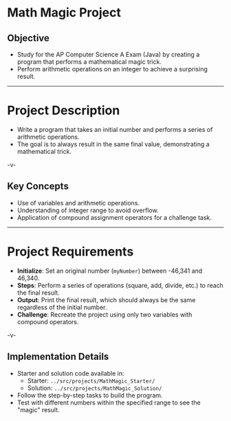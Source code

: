 # Math Magic Project

## Objective

-   Study for the AP Computer Science A Exam (Java) by creating a program that performs a mathematical magic trick.
-   Perform arithmetic operations on an integer to achieve a surprising result.

---

# Project Description

-   Write a program that takes an initial number and performs a series of arithmetic operations.
-   The goal is to always result in the same final value, demonstrating a mathematical trick.

-v-

## Key Concepts

-   Use of variables and arithmetic operations.
-   Understanding of integer range to avoid overflow.
-   Application of compound assignment operators for a challenge task.

---

# Project Requirements

-   **Initialize**: Set an original number (`myNumber`) between -46,341 and 46,340.
-   **Steps**: Perform a series of operations (square, add, divide, etc.) to reach the final result.
-   **Output**: Print the final result, which should always be the same regardless of the initial number.
-   **Challenge**: Recreate the project using only two variables with compound operators.

-v-

## Implementation Details

-   Starter and solution code available in:
    -   Starter: `../src/projects/MathMagic_Starter/`
    -   Solution: `../src/projects/MathMagic_Solution/`
-   Follow the step-by-step tasks to build the program.
-   Test with different numbers within the specified range to see the "magic" result.
